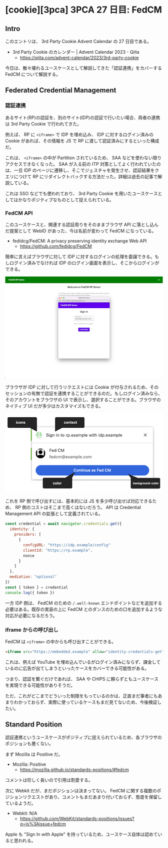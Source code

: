 # [cookie][3pca] 3PCA 27 日目: FedCM

## Intro

このエントリは、 3rd Party Cookie Advent Calendar の 27 日目である。

- 3rd Party Cookie のカレンダー | Advent Calendar 2023 - Qiita
  - https://qiita.com/advent-calendar/2023/3rd-party-cookie

今日は、散々壊れるユースケースとして解説してきた「認証連携」をカバーする FedCM について解説する。


## Federated Credential Management

### 認証連携

あるサイト(RP)の認証を、別のサイト(IDP)の認証で行いたい場合、両者の連携は 3rd Party Cookie で行われてきた。

例えば、 RP に `<iframe>` で IDP を埋め込み、 IDP に対するログイン済みの Cookie があれば、その情報を JS で RP に渡して認証済みにするといった構成だ。

これは、 `<iframe>` の中が Partition されているため、 SAA などを使わない限りアクセスできなくなった。 SAA が入る前の ITP 対策としてよく行われていたのは、一旦 IDP のページに遷移し、そこでジェスチャを発生させ、認証結果をクエリにつけて RP にリダイレクトバックする方法だった。詳細は過去の記事で解説している。

これは SSO などでも使われており、 3rd Party Cookie を用いたユースケースとしてはかなりポジティブなものとして捉えられている。


### FedCM API

このユースケースと、関連する認証周りをそのままブラウザ API に落とし込んだ提案として WebID があった、今は名前が変わって FedCM になっている。

- fedidcg/FedCM: A privacy preserving identity exchange Web API
  - https://github.com/fedidcg/FedCM

簡単に言えばブラウザに対して IDP に対するログインの処理を委譲できる。もしログイン済みでなければ IDP のログイン画面を表示し、そこからログインができる。

![fedcm-login-popup](fedcm-login-popup.png)

ブラウザが IDP に対して行うリクエストには Cookie が付与されるため、そのセッションの有無で認証を連携することができるのだ。もしログイン済みなら、そのアカウントをブラウザの UI で表示し、選択することができる。ブラウザのネイティブ UI だが多少はカスタマイズもできる。

![FedCM Account Chooser](fedcm-account-chooser.png)

これを RP 側で呼び出すには、基本的には JS を多少呼び出せば対応できるため、 RP 側のコストはそこまで高くはないだろう。 API は Credential Management API の拡張として定義されている。

```js
const credential = await navigator.credentials.get({
  identity: {
    providers: [
      {
        configURL: "https://idp.example/config"
        clientId: "https://rp.example",
        nonce
      }
    ]
  },
  mediation: "optional"
})
const { token } = credential
console.log({ token })
```

一方 IDP 側は、 FedCM のための `/.well-known` エンドポイントなどを追加する必要はある。既存の実装の上に FedCM とのダンスのための口を追加するような対応が必要になるだろう。


### iframe からの呼び出し

FedCM は `<iframe>` の中からも呼び出すことができる。

```html
<iframe src="https://embedded.example" allow="identity-credentials-get"></iframe>
```

これは、例えば YouTube を埋め込んでいるがログイン済みにならず、課金しているのに広告が出てしまうといったケースをカバーできる可能性がある。

つまり、認証を繋ぐだけであれば、 SAA や CHIPS に頼らずともユースケースを実現できる可能性がありそうだ。

ただ、これがどこまでどういった制限をもっているのかは、正直まだ筆者にもあまりわかっておらず、実際に使っているケースもまだ見てないため、今後検証したい。


## Standard Position

認証連携というユースケースがポジティブに捉えられているため、各ブラウザのポジションも悪くない。

まず Mozilla は Positive だ。

- Mozilla: Positive
  - https://mozilla.github.io/standards-positions/#fedcm

コメントは珍しく長いので引用は割愛する。

次に Webkit だが、まだポジションは決まってない。 FedCM に関する複数のポジションリクエストがあり、コメントもまだあまり付いておらず、態度を保留しているようだ。

- Webkit: N/A
  - https://github.com/WebKit/standards-positions/issues?q=is%3Aissue+fedcm

Apple も "Sign In with Apple" を持っているため、ユースケース自体は認めていると思われる。